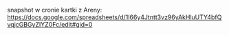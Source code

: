snapshot w cronie kartki z Areny: https://docs.google.com/spreadsheets/d/1I66y4Jtntt3vz96yAkHluUTY4bfQvqjcGBGyZIYZ0Fc/edit#gid=0
